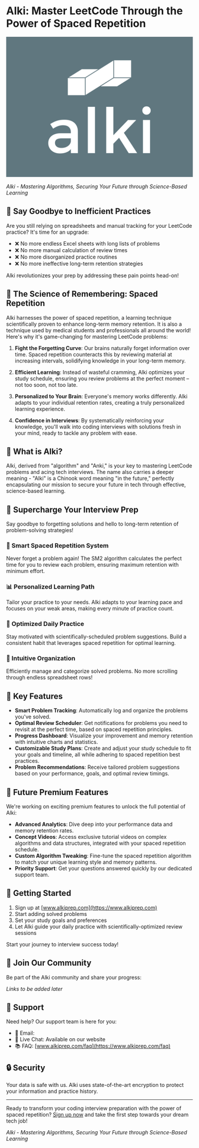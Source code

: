 # Alki: Master LeetCode Through the Power of Spaced Repetition

![Alki-Logo](alki-logo.png)

_Alki - Mastering Algorithms, Securing Your Future through Science-Based Learning_

## 🚫 Say Goodbye to Inefficient Practices

Are you still relying on spreadsheets and manual tracking for your LeetCode practice? It's time for an upgrade:

- ❌ No more endless Excel sheets with long lists of problems
- ❌ No more manual calculation of review times
- ❌ No more disorganized practice routines
- ❌ No more ineffective long-term retention strategies

Alki revolutionizes your prep by addressing these pain points head-on!

## 🧠 The Science of Remembering: Spaced Repetition

Alki harnesses the power of spaced repetition, a learning technique scientifically proven to enhance long-term memory retention. It is also a technique used by medical students and professionals all around the world! Here's why it's game-changing for mastering LeetCode problems:

1. **Fight the Forgetting Curve**: Our brains naturally forget information over time. Spaced repetition counteracts this by reviewing material at increasing intervals, solidifying knowledge in your long-term memory.

2. **Efficient Learning**: Instead of wasteful cramming, Alki optimizes your study schedule, ensuring you review problems at the perfect moment – not too soon, not too late.

3. **Personalized to Your Brain**: Everyone's memory works differently. Alki adapts to your individual retention rates, creating a truly personalized learning experience.

4. **Confidence in Interviews**: By systematically reinforcing your knowledge, you'll walk into coding interviews with solutions fresh in your mind, ready to tackle any problem with ease.

## 🌟 What is Alki?

Alki, derived from "algorithm" and "Anki," is your key to mastering LeetCode problems and acing tech interviews. The name also carries a deeper meaning - "Alki" is a Chinook word meaning "in the future," perfectly encapsulating our mission to secure your future in tech through effective, science-based learning.

## 🚀 Supercharge Your Interview Prep

Say goodbye to forgetting solutions and hello to long-term retention of problem-solving strategies!

### 🧠 Smart Spaced Repetition System

Never forget a problem again! The SM2 algorithm calculates the perfect time for you to review each problem, ensuring maximum retention with minimum effort.

### 📊 Personalized Learning Path

Tailor your practice to your needs. Alki adapts to your learning pace and focuses on your weak areas, making every minute of practice count.

### 🎯 Optimized Daily Practice

Stay motivated with scientifically-scheduled problem suggestions. Build a consistent habit that leverages spaced repetition for optimal learning.

### 📁 Intuitive Organization

Efficiently manage and categorize solved problems. No more scrolling through endless spreadsheet rows!

## 🌟 Key Features

- **Smart Problem Tracking**: Automatically log and organize the problems you've solved.
- **Optimal Review Scheduler**: Get notifications for problems you need to revisit at the perfect time, based on spaced repetition principles.
- **Progress Dashboard**: Visualize your improvement and memory retention with intuitive charts and statistics.
- **Customizable Study Plans**: Create and adjust your study schedule to fit your goals and timeline, all while adhering to spaced repetition best practices.
- **Problem Recommendations**: Receive tailored problem suggestions based on your performance, goals, and optimal review timings.

## 💎 Future Premium Features

We're working on exciting premium features to unlock the full potential of Alki:

- **Advanced Analytics**: Dive deep into your performance data and memory retention rates.
- **Concept Videos**: Access exclusive tutorial videos on complex algorithms and data structures, integrated with your spaced repetition schedule.
- **Custom Algorithm Tweaking**: Fine-tune the spaced repetition algorithm to match your unique learning style and memory patterns.
- **Priority Support**: Get your questions answered quickly by our dedicated support team.

## 🚀 Getting Started

1. Sign up at [www.alkiprep.com](https://www.alkiprep.com)
2. Start adding solved problems
3. Set your study goals and preferences
4. Let Alki guide your daily practice with scientifically-optimized review sessions

Start your journey to interview success today!

## 💬 Join Our Community

Be part of the Alki community and share your progress:

_Links to be added later_

## 🤝 Support

Need help? Our support team is here for you:

- 📧 Email:
- 💬 Live Chat: Available on our website
- 📚 FAQ: [www.alkiprep.com/faq](https://www.alkiprep.com/faq)

## 🔒 Security

Your data is safe with us. Alki uses state-of-the-art encryption to protect your information and practice history.

---

Ready to transform your coding interview preparation with the power of spaced repetition? [Sign up now](https://www.alkiprep.com/signup) and take the first step towards your dream tech job!

_Alki - Mastering Algorithms, Securing Your Future through Science-Based Learning_
